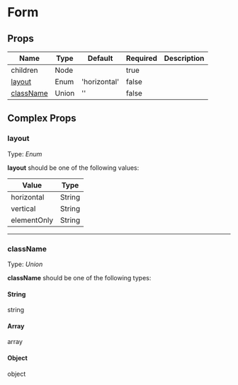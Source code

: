 # Form

## Props
| Name                                     | Type  | Default      | Required | Description |
| ---------------------------------------- | ----- | ------------ | -------- | ----------- |
| children                                 | Node  |              | true     |             |
| [layout](#markdown-header-layout)        | Enum  | 'horizontal' | false    |             |
| [className](#markdown-header-class-name) | Union | ''           | false    |             |

## Complex Props

### layout
Type: _Enum_

**layout** should be one of the following values:

| Value       | Type   |
| ----------- | ------ |
| horizontal  | String |
| vertical    | String |
| elementOnly | String |

--------------------------------------------------------------------------------

### className
Type: _Union_

**className** should be one of the following types:

#### String
string


#### Array
array


#### Object
object

